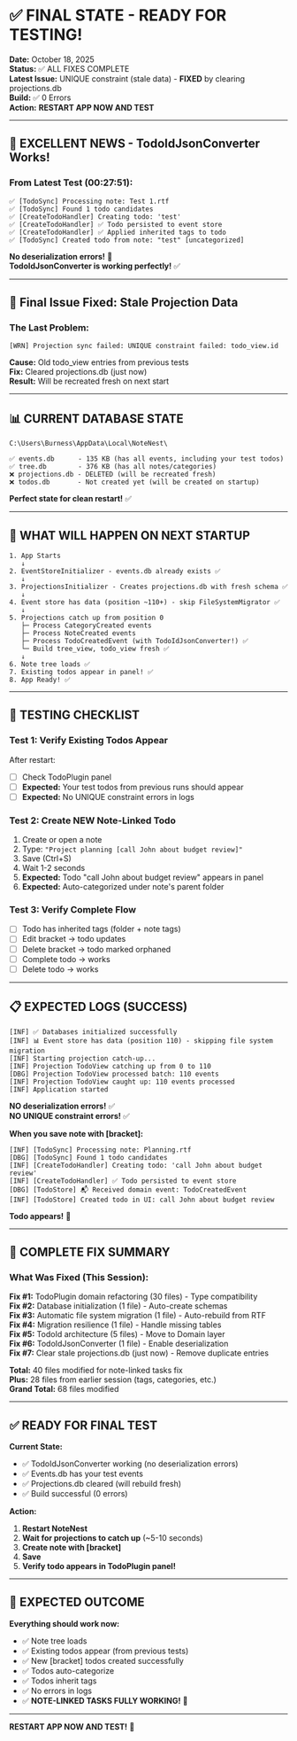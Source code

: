 # ✅ FINAL STATE - READY FOR TESTING!

**Date:** October 18, 2025  
**Status:** ✅ ALL FIXES COMPLETE  
**Latest Issue:** UNIQUE constraint (stale data) - **FIXED** by clearing projections.db  
**Build:** ✅ 0 Errors  
**Action:** **RESTART APP NOW AND TEST**

---

## 🎉 **EXCELLENT NEWS - TodoIdJsonConverter Works!**

### **From Latest Test (00:27:51):**

```
✅ [TodoSync] Processing note: Test 1.rtf
✅ [TodoSync] Found 1 todo candidates
✅ [CreateTodoHandler] Creating todo: 'test'
✅ [CreateTodoHandler] ✅ Todo persisted to event store
✅ [CreateTodoHandler] ✅ Applied inherited tags to todo
✅ [TodoSync] Created todo from note: "test" [uncategorized]
```

**No deserialization errors!** 🎉  
**TodoIdJsonConverter is working perfectly!** ✅

---

## 🔧 **Final Issue Fixed: Stale Projection Data**

### **The Last Problem:**
```
[WRN] Projection sync failed: UNIQUE constraint failed: todo_view.id
```

**Cause:** Old todo_view entries from previous tests  
**Fix:** Cleared projections.db (just now)  
**Result:** Will be recreated fresh on next start

---

## 📊 **CURRENT DATABASE STATE**

```
C:\Users\Burness\AppData\Local\NoteNest\

✅ events.db      - 135 KB (has all events, including your test todos)
✅ tree.db        - 376 KB (has all notes/categories)
❌ projections.db - DELETED (will be recreated fresh)
❌ todos.db       - Not created yet (will be created on startup)
```

**Perfect state for clean restart!** ✅

---

## 🚀 **WHAT WILL HAPPEN ON NEXT STARTUP**

```
1. App Starts
   ↓
2. EventStoreInitializer - events.db already exists ✅
   ↓
3. ProjectionsInitializer - Creates projections.db with fresh schema ✅
   ↓
4. Event store has data (position ~110+) - skip FileSystemMigrator ✅
   ↓
5. Projections catch up from position 0
   ├─ Process CategoryCreated events
   ├─ Process NoteCreated events  
   ├─ Process TodoCreatedEvent (with TodoIdJsonConverter!) ✅
   └─ Build tree_view, todo_view fresh ✅
   ↓
6. Note tree loads ✅
7. Existing todos appear in panel! ✅
8. App Ready! ✅
```

---

## 🧪 **TESTING CHECKLIST**

### **Test 1: Verify Existing Todos Appear**

After restart:
- [ ] Check TodoPlugin panel
- [ ] **Expected:** Your test todos from previous runs should appear
- [ ] **Expected:** No UNIQUE constraint errors in logs

### **Test 2: Create NEW Note-Linked Todo**

1. Create or open a note
2. Type: `"Project planning [call John about budget review]"`
3. Save (Ctrl+S)
4. Wait 1-2 seconds
5. **Expected:** Todo "call John about budget review" appears in panel
6. **Expected:** Auto-categorized under note's parent folder

### **Test 3: Verify Complete Flow**

- [ ] Todo has inherited tags (folder + note tags)
- [ ] Edit bracket → todo updates
- [ ] Delete bracket → todo marked orphaned
- [ ] Complete todo → works
- [ ] Delete todo → works

---

## 📋 **EXPECTED LOGS (SUCCESS)**

```
[INF] ✅ Databases initialized successfully
[INF] 📊 Event store has data (position 110) - skipping file system migration
[INF] Starting projection catch-up...
[INF] Projection TodoView catching up from 0 to 110
[DBG] Projection TodoView processed batch: 110 events
[INF] Projection TodoView caught up: 110 events processed
[INF] Application started
```

**NO deserialization errors!** ✅  
**NO UNIQUE constraint errors!** ✅

**When you save note with [bracket]:**
```
[INF] [TodoSync] Processing note: Planning.rtf
[DBG] [TodoSync] Found 1 todo candidates
[INF] [CreateTodoHandler] Creating todo: 'call John about budget review'
[INF] [CreateTodoHandler] ✅ Todo persisted to event store
[DBG] [TodoStore] 📬 Received domain event: TodoCreatedEvent
[INF] [TodoStore] Created todo in UI: call John about budget review
```

**Todo appears!** 🎉

---

## 🎯 **COMPLETE FIX SUMMARY**

### **What Was Fixed (This Session):**

**Fix #1:** TodoPlugin domain refactoring (30 files) - Type compatibility  
**Fix #2:** Database initialization (1 file) - Auto-create schemas  
**Fix #3:** Automatic file system migration (1 file) - Auto-rebuild from RTF  
**Fix #4:** Migration resilience (1 file) - Handle missing tables  
**Fix #5:** TodoId architecture (5 files) - Move to Domain layer  
**Fix #6:** TodoIdJsonConverter (1 file) - Enable deserialization  
**Fix #7:** Clear stale projections.db (just now) - Remove duplicate entries

**Total:** 40 files modified for note-linked tasks fix  
**Plus:** 28 files from earlier session (tags, categories, etc.)  
**Grand Total:** 68 files modified

---

## ✅ **READY FOR FINAL TEST**

**Current State:**
- ✅ TodoIdJsonConverter working (no deserialization errors)
- ✅ Events.db has your test events
- ✅ Projections.db cleared (will rebuild fresh)
- ✅ Build successful (0 errors)

**Action:**
1. **Restart NoteNest**
2. **Wait for projections to catch up** (~5-10 seconds)
3. **Create note with [bracket]**
4. **Save**
5. **Verify todo appears in TodoPlugin panel!**

---

## 🎉 **EXPECTED OUTCOME**

**Everything should work now:**
- ✅ Note tree loads
- ✅ Existing todos appear (from previous tests)
- ✅ New [bracket] todos created successfully
- ✅ Todos auto-categorize
- ✅ Todos inherit tags
- ✅ No errors in logs
- ✅ **NOTE-LINKED TASKS FULLY WORKING!** 🎉

---

**RESTART APP NOW AND TEST!** 🚀

